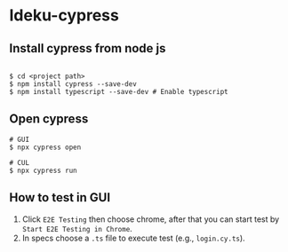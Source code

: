 # Ideku-cypress

## Install cypress from node js
```shell

$ cd <project path>
$ npm install cypress --save-dev
$ npm install typescript --save-dev # Enable typescript
```

## Open cypress
```shell
# GUI
$ npx cypress open

# CUL
$ npx cypress run
```

## How to test in GUI
1. Click `E2E Testing` then choose chrome, after that you can start test by `Start E2E Testing in Chrome`.
2. In specs choose a `.ts` file to execute test (e.g., `login.cy.ts`).
